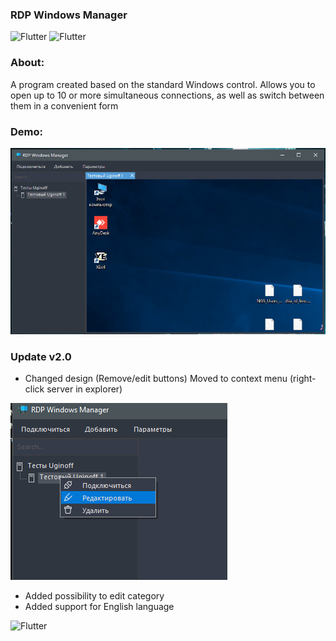 ### RDP Windows Manager

![Flutter](https://img.shields.io/badge/-Windows_Forms-404040?style=for-the-badge&logo=c-sharp&logoColor=159BE1) ![Flutter](https://img.shields.io/badge/-NET._Framework_4.8-404040?style=for-the-badge&logo=c-sharp&logoColor=159BE1)

### About:
A program created based on the standard Windows control. 
Allows you to open up to 10 or more simultaneous connections, as well as switch between them in a convenient form

### Demo:

![](Assets/preview.png)

### Update v2.0

* Changed design (Remove/edit buttons) Moved to context menu (right-click server in explorer)

![](Assets/preview2.png)

* Added possibility to edit category
* Added support for English language


![Flutter](https://img.shields.io/badge/Download_build_(v_2.0)-404040)
